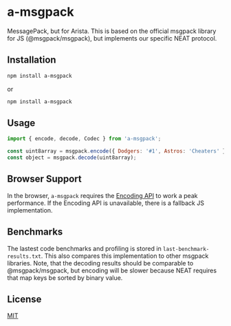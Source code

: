 # a-msgpack

MessagePack, but for Arista. This is based on the official msgpack library for JS (@msgpack/msgpack), but implements our specific NEAT protocol.

## Installation

```bash
npm install a-msgpack
```

or

```bash
npm install a-msgpack
```

## Usage

```js
import { encode, decode, Codec } from 'a-msgpack';

const uint8array = msgpack.encode({ Dodgers: '#1', Astros: 'Cheaters' }, { extensionCodec: Codec });
const object = msgpack.decode(uint8array);
```

## Browser Support

In the browser, `a-msgpack` requires the [Encoding API](https://developer.mozilla.org/en-US/docs/Web/API/Encoding_API) to work a peak performance. If the Encoding API is unavailable, there is a fallback JS implementation.

## Benchmarks

The lastest code benchmarks and profiling is stored in `last-benchmark-results.txt`. This also compares this implementation to other msgpack libraries. Note, that the decoding results should be comparable to @msgpack/msgpack, but encoding will be slower because NEAT requires that map keys be sorted by binary value.

## License

[MIT](https://github.com/JoshuaWise/tiny-msgpack/blob/master/LICENSE)

